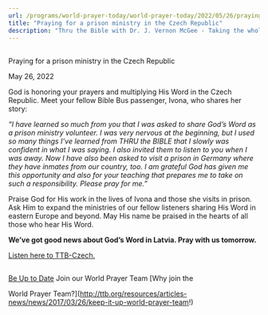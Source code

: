 ```yaml
---
url: /programs/world-prayer-today/world-prayer-today/2022/05/26/praying-for-a-prison-ministry-in-the-czech-republic
title: "Praying for a prison ministry in the Czech Republic"
description: "Thru the Bible with Dr. J. Vernon McGee - Taking the whole Word to the whole world"
---
```







## 
 Praying for a prison ministry in the Czech Republic


May 26, 2022




God is honoring your prayers and multiplying His Word in the Czech Republic. Meet your fellow Bible Bus passenger, Ivona, who shares her story:

*“I have learned so much from you that I was asked to share God’s Word as a prison ministry volunteer. I was very nervous at the beginning, but I used so many things I’ve learned from THRU the BIBLE that I slowly was confident in what I was saying. I also invited them to listen to you when I was away. Now I have also been asked to visit a prison in Germany where they have inmates from our country, too. I am grateful God has given me this opportunity and also for your teaching that prepares me to take on such a responsibility. Please pray for me.”*

Praise God for His work in the lives of Ivona and those she visits in prison. Ask Him to expand the ministries of our fellow listeners sharing His Word in eastern Europe and beyond. May His name be praised in the hearts of all those who hear His Word.

**We’ve got good news about God’s Word in Latvia. Pray with us tomorrow.**

[Listen here to TTB-Czech.](https://ttb.twr.org/home/day,0875/language,CES)







## 




[Be Up to Date](http://feeds.feedburner.com/WorldPrayerToday "World Prayer Today RSS Feed")
Join our World Prayer Team
[Why join the  

World Prayer Team?](http://ttb.org/resources/articles-news/news/2017/03/26/keep-it-up-world-prayer-team!)




